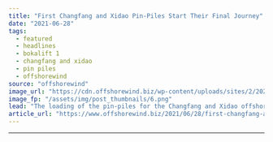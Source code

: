 ```yaml
---
title: "First Changfang and Xidao Pin-Piles Start Their Final Journey"
date: "2021-06-28"
tags: 
  - featured
  - headlines
  - bokalift 1
  - changfang and xidao
  - pin piles
  - offshorewind
source: "offshorewind"
image_url: "https://cdn.offshorewind.biz/wp-content/uploads/sites/2/2021/06/28110002/Bokalift-1-Loading-First-Pin-Piles-in-Taiwan.png"
image_fp: "/assets/img/post_thumbnails/6.png"
lead: "The loading of the pin-piles for the Changfang and Xidao offshore wind farm has"
article_url: "https://www.offshorewind.biz/2021/06/28/first-changfang-and-xidao-pin-piles-start-their-final-journey/"
---
```


---
